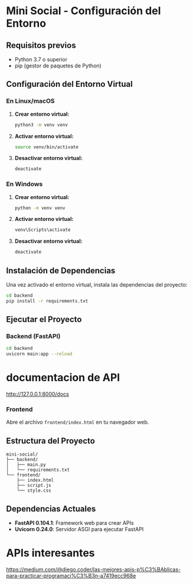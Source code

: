 # Mini Social - Configuración del Entorno

## Requisitos previos
- Python 3.7 o superior
- pip (gestor de paquetes de Python)

## Configuración del Entorno Virtual

### En Linux/macOS

1. **Crear entorno virtual:**
   ```bash
   python3 -m venv venv
   ```

2. **Activar entorno virtual:**
   ```bash
   source venv/bin/activate
   ```

3. **Desactivar entorno virtual:**
   ```bash
   deactivate
   ```

### En Windows

1. **Crear entorno virtual:**
   ```cmd
   python -m venv venv
   ```

2. **Activar entorno virtual:**
   ```cmd
   venv\Scripts\activate
   ```

3. **Desactivar entorno virtual:**
   ```cmd
   deactivate
   ```

## Instalación de Dependencias

Una vez activado el entorno virtual, instala las dependencias del proyecto:

```bash
cd backend
pip install -r requirements.txt
```

## Ejecutar el Proyecto

### Backend (FastAPI)
```bash
cd backend
uvicorn main:app --reload
```

# documentacion de API
http://127.0.0.1:8000/docs

### Frontend
Abre el archivo `frontend/index.html` en tu navegador web.

## Estructura del Proyecto

```
mini-social/
├── backend/
│   ├── main.py
│   └── requirements.txt
└── frontend/
    ├── index.html
    ├── script.js
    └── style.css
```

## Dependencias Actuales

- **FastAPI 0.104.1**: Framework web para crear APIs
- **Uvicorn 0.24.0**: Servidor ASGI para ejecutar FastAPI



# APIs interesantes

https://medium.com/@diego.coder/las-mejores-apis-p%C3%BAblicas-para-practicar-programaci%C3%B3n-a7419ecc968e